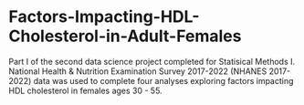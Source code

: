 # Factors-Impacting-HDL-Cholesterol-in-Adult-Females
Part I of the second data science project completed for Statisical Methods I. National Health &amp; Nutrition Examination Survey 2017-2022 (NHANES 2017-2022) data was used to complete four analyses exploring factors impacting HDL cholesterol in females ages 30 - 55.
